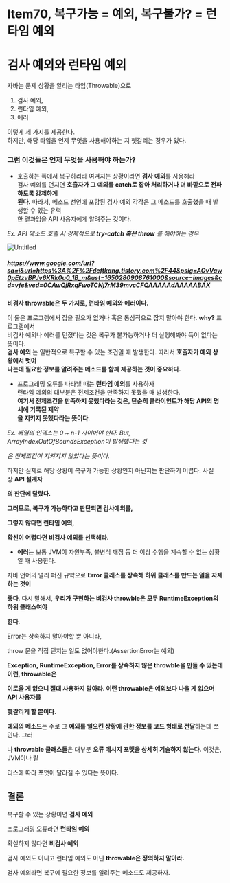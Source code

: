 # Item70, 복구가능 = 예외, 복구불가? = 런타임 예외

# 검사 예외와 런타임 예외

자바는 문제 상황을 알리는 타입(Throwable)으로 

1. 검사 예외, 
2. 런타임 예외, 
3. 에러 

이렇게 세 가지를 제공한다.  
하지만, 해당 타입을 언제 무엇을 사용해야하는 지 헷갈리는 경우가 있다.  

### **그럼 이것들은 언제 무엇을 사용해야 하는가?**

- 호출하는 쪽에서 복구하리라 여겨지는 상황이라면 **검사 예외**를 사용해라  
검사 예외를 던지면 **호출자가 그 예외를 catch로 잡아 처리하거나 더 바깥으로 전파하도록 강제하게**   
**된다.** 따라서, 메소드 선언에 포함된 검사 예외 각각은 그 메소드를 호출했을 때 발생할 수 있는 유력  
한 결과임을 API 사용자에게 알려주는 것이다.   

*Ex. API 메소드 호출 시 강제적으로 **try-catch 혹은 throw** 를 해야하는 경우*

![Untitled](https://user-images.githubusercontent.com/72185011/163791980-d28c2331-933b-4155-bc01-dad3774f77c4.png)
##### https://www.google.com/url?sa=i&url=https%3A%2F%2Fdeftkang.tistory.com%2F44&psig=AOvVaw0pEtzvBPJv6KRk0u0_1B_m&ust=1650280908761000&source=images&cd=vfe&ved=0CAwQjRxqFwoTCNj7rM39mvcCFQAAAAAdAAAAABAX  

**비검사 throwable은 두 가지로, 런타임 예외와 에러이다.**

이 둘은 프로그램에서 잡을 필요가 없거나 혹은 통상적으로 잡지 말아야 한다. **why?** 프로그램에서   
비검사 예외나 에러를 던졌다는 것은 복구가 불가능하거나 더 실행해봐야 득이 없다는 뜻이다.   
**검사 예외** 는 일반적으로 복구할 수 있는 조건일 때 발생한다. 따라서 **호출자가 예외 상황에서 벗어**  
**나는데 필요한 정보를 알려주는 메소드를 함께 제공하는 것이 중요하다.**  

- 프로그래밍 오류를 나타낼 때는 **런타임 예외**를 사용하자  
런타임 예외의 대부분은 전제조건을 만족하지 못했을 때 발생한다.   
**여기서 전제조건을 만족하지 못했다라는 것은, 단순히 클라이언트가 해당 API의 명세에 기록된 제약**  
**을 지키지 못했다라는 뜻이다.**  

 

*Ex. 배열의 인덱스는 0 ~ n-1 사이어야 한다. But, ArrayIndexOutOfBoundsException이 발생했다는 것*

*은 전제조건이 지켜지지 않았다는 뜻이다.*

하지만 실제로 해당 상황이 복구가 가능한 상황인지 아닌지는 판단하기 어렵다. 사실상 **API 설계자**

**의 판단에 달렸다.** 

**그러므로, 복구가 가능하다고 판단되면 검사예외를,** 

**그렇지 않다면 런타임 예외,** 

**확신이 어렵다면 비검사 예외를 선택해라.**

- **에러**는 보통 JVM이 자원부족, 불변식 깨짐 등 더 이상 수행을 계속할 수 없는 상황일 때 사용한다.

자바 언어의 널리 퍼진 규약으로 **Error 클래스를 상속해 하위 클래스를 만드는 일을 자제하는 것이** 

**좋다**. 다시 말해서, **우리가 구현하는 비검사 throwble은 모두 RuntimeException의 하위 클래스여야** 

**한다.**

Error는 상속하지 말아야할 뿐 아니라,

throw 문을 직접 던지는 일도 없어야한다.(AssertionError는 예외)

**Exception, RuntimeException, Error를 상속하지 않은 throwble을 만들 수 있는데 이런, throwable은** 

**이로울 게 없으니 절대 사용하지 말아라. 이런 throwable은 예외보다 나을 게 없으며 API 사용자를** 

**헷갈리게 할 뿐이다.**

**예외의 메소드**는 주로 그 **예외를 일으킨 상황에 관한 정보를 코드 형태로 전달**하는데 쓰인다. 그러

나 **throwable 클래스들**은 대부분 **오류 메시지 포맷을 상세히 기술하지 않는다.** 이것은, JVM이나 릴

리스에 따라 포맷이 달라질 수 있다는 뜻이다.

## 결론

복구할 수 있는 상황이면 **검사 예외**

프로그래밍 오류라면 **런타임 예외**

확실하지 않다면 **비검사 예외**

검사 예외도 아니고 런타임 예외도 아닌 **throwable은 정의하지 말아라.**

검사 예외라면 복구에 필요한 정보를 알려주는 메소드도 제공하자.
